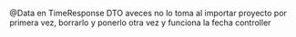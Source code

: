 @Data en TimeResponse DTO aveces no lo toma al importar proyecto por primera vez, borrarlo y ponerlo otra vez y funciona la fecha controller
